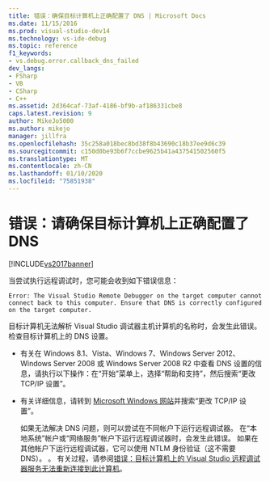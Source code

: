 ```yaml
---
title: 错误：确保目标计算机上正确配置了 DNS | Microsoft Docs
ms.date: 11/15/2016
ms.prod: visual-studio-dev14
ms.technology: vs-ide-debug
ms.topic: reference
f1_keywords:
- vs.debug.error.callback_dns_failed
dev_langs:
- FSharp
- VB
- CSharp
- C++
ms.assetid: 2d364caf-73af-4186-bf9b-af186331cbe8
caps.latest.revision: 9
author: MikeJo5000
ms.author: mikejo
manager: jillfra
ms.openlocfilehash: 35c258a018bec8bd38f8b43690c18b37ee9d6c39
ms.sourcegitcommit: c150d0be93b6f7ccbe9625b41a437541502560f5
ms.translationtype: MT
ms.contentlocale: zh-CN
ms.lasthandoff: 01/10/2020
ms.locfileid: "75851938"
---
```

# <a name="error-ensure-that-dns-is-correctly-configured-on-the-target-computer"></a>错误：请确保目标计算机上正确配置了 DNS
[!INCLUDE[vs2017banner](../includes/vs2017banner.md)]

当尝试执行远程调试时，您可能会收到如下错误信息：  
  
```  
Error: The Visual Studio Remote Debugger on the target computer cannot connect back to this computer. Ensure that DNS is correctly configured on the target computer.  
```  
  
 目标计算机无法解析 Visual Studio 调试器主机计算机的名称时，会发生此错误。 检查目标计算机上的 DNS 设置。  
  
- 有关在 Windows 8.1、Vista、Windows 7、Windows Server 2012、Windows Server 2008 或 Windows Server 2008 R2 中查看 DNS 设置的信息，请执行以下操作：在“开始”菜单上，选择“帮助和支持”，然后搜索“更改 TCP/IP 设置”。  
  
- 有关详细信息，请转到 [Microsoft Windows 网站](https://windows.microsoft.com/)并搜索“更改 TCP/IP 设置”。  
  
  如果无法解决 DNS 问题，则可以尝试在不同帐户下运行远程调试器。 在“本地系统”帐户或“网络服务”帐户下运行远程调试器时，会发生此错误。 如果在其他帐户下运行远程调试器，它可以使用 NTLM 身份验证（这不需要 DNS）。 。 有关过程，请参阅[错误：目标计算机上的 Visual Studio 远程调试器服务无法重新连接到此计算机](../debugger/error-the-visual-studio-remote-debugger-service-on-the-target-computer-cannot-connect-back-to-this-computer.md)。
